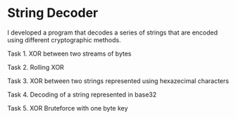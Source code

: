 # String Decoder

I developed a program that decodes a series of strings that are encoded using different cryptographic methods.

Task 1. XOR between two streams of bytes
	
Task 2. Rolling XOR

Task 3. XOR between two strings represented using hexazecimal characters

Task 4. Decoding of a string represented in base32

Task 5. XOR Bruteforce with one byte key
